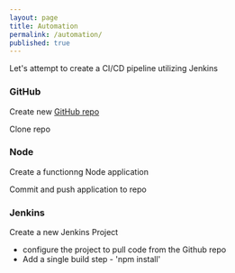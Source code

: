 ```yaml
---
layout: page
title: Automation
permalink: /automation/
published: true
---
```


Let's attempt to create a CI/CD pipeline utilizing Jenkins

### GitHub

Create new [GitHub repo](https://github.com/hmashaw/docker-node-jenkins)

Clone repo

### Node

Create a functionng Node application

Commit and push application to repo

### Jenkins

Create a new Jenkins Project

- configure the project to pull code from the Github repo
- Add a single build step - 'npm install'
